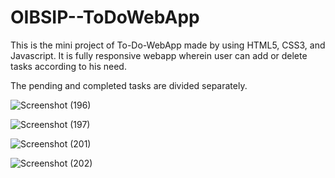 # OIBSIP--ToDoWebApp

This is the mini project of To-Do-WebApp made by using HTML5, CSS3, and Javascript.
It is fully responsive webapp wherein user can add or delete tasks according to his need.

The pending and completed tasks are divided separately.

![Screenshot (196)](https://user-images.githubusercontent.com/94891505/229781743-90648eba-60d2-4f02-9664-a182edcc5477.png)

![Screenshot (197)](https://user-images.githubusercontent.com/94891505/229782264-a5810eb2-0150-4b46-9b91-7150490f75df.png)


![Screenshot (201)](https://user-images.githubusercontent.com/94891505/229782690-5a8e137c-75cf-49f5-a780-be77ac87df8a.png)


![Screenshot (202)](https://user-images.githubusercontent.com/94891505/229782710-81640bb6-e036-45ba-8a70-0a64dfba07dc.png)
